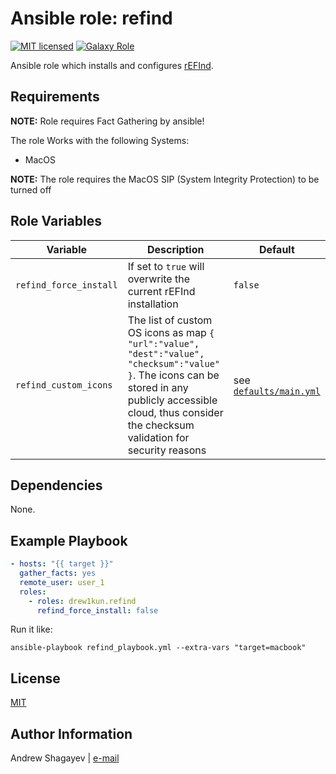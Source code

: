 # Ansible role: refind

[![MIT licensed][mit-badge]][mit-link]
[![Galaxy Role][role-badge]][galaxy-link]

Ansible role which installs and configures [rEFInd][refind-link].

Requirements
----

**NOTE:** Role requires Fact Gathering by ansible!

The role Works with the following Systems:

 - MacOS

**NOTE:** The role requires the MacOS SIP (System Integrity Protection) to be turned off

Role Variables
--------------

| Variable | Description | Default |
|----------|-------------|---------|
| `refind_force_install` | If set to `true` will overwrite the current rEFInd installation | `false` |
| `refind_custom_icons` | The list of custom OS icons as map `{ "url":"value", "dest":"value", "checksum":"value" }`. The icons can be stored in any publicly accessible cloud, thus consider the checksum validation for security reasons | see [`defaults/main.yml`](defaults/main.yml) |

Dependencies
----

None.

Example Playbook
----

```yaml
- hosts: "{{ target }}"
  gather_facts: yes
  remote_user: user_1
  roles:
    - roles: drew1kun.refind
      refind_force_install: false
```

Run it like:

```
ansible-playbook refind_playbook.yml --extra-vars "target=macbook"
```

License
----

[MIT][mit-link]

Author Information
----

Andrew Shagayev | [e-mail](mailto:drewshg@gmail.com)

[refind-link]: https://www.rodsbooks.com/refind/
[role-badge]: https://img.shields.io/badge/role-drew1kun.refind-green.svg
[galaxy-link]: https://galaxy.ansible.com/drew1kun/refind/
[mit-badge]: https://img.shields.io/badge/license-MIT-blue.svg
[mit-link]: https://raw.githubusercontent.com/drew1kun/ansible-refind/master/LICENSE
